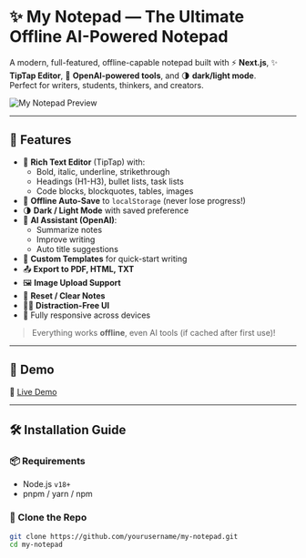 # ✨ My Notepad — The Ultimate Offline AI-Powered Notepad

A modern, full-featured, offline-capable notepad built with ⚡️ **Next.js**, ✨ **TipTap Editor**, 🧠 **OpenAI-powered tools**, and 🌗 **dark/light mode**.  
Perfect for writers, students, thinkers, and creators.

![My Notepad Preview](https://your-demo-screenshot-url.com/preview.png)

---

## 🚀 Features

- 📝 **Rich Text Editor** (TipTap) with:
  - Bold, italic, underline, strikethrough
  - Headings (H1-H3), bullet lists, task lists
  - Code blocks, blockquotes, tables, images
- 💾 **Offline Auto-Save** to `localStorage` (never lose progress!)
- 🌗 **Dark / Light Mode** with saved preference
- 🧠 **AI Assistant (OpenAI)**:
  - Summarize notes
  - Improve writing
  - Auto title suggestions
- 🧩 **Custom Templates** for quick-start writing
- 📤 **Export to PDF, HTML, TXT**
- 🖼️ **Image Upload Support**
- 🔄 **Reset / Clear Notes**
- 🧘‍♂️ **Distraction-Free UI**
- 📱 Fully responsive across devices

> Everything works **offline**, even AI tools (if cached after first use)!

---

## 📸 Demo

🔗 [Live Demo](https://your-live-demo-url.com)

---

## 🛠️ Installation Guide

### 📦 Requirements

- Node.js `v18+`
- pnpm / yarn / npm

### 🧰 Clone the Repo

```bash
git clone https://github.com/yourusername/my-notepad.git
cd my-notepad
